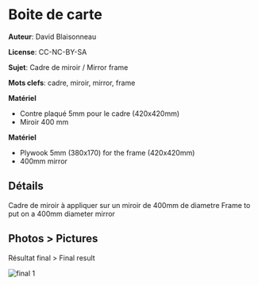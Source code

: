 Boite de carte
==============

**Auteur**: David Blaisonneau

**License**: CC-NC-BY-SA

**Sujet**: Cadre de miroir / Mirror frame

**Mots clefs**: cadre, miroir, mirror, frame

**Matériel**

- Contre plaqué 5mm pour le cadre (420x420mm)
- Miroir 400 mm

**Matériel**

- Plywook 5mm (380x170) for the frame (420x420mm)
- 400mm mirror

Détails
--------

Cadre de miroir à appliquer sur un miroir de 400mm de diametre
Frame to put on a 400mm diameter mirror


Photos > Pictures
------

Résultat final > Final result

![final 1](https://raw.githubusercontent.com/FablabLannion/lasercut/master/projects/miroir/20160116_221902.jpg)
